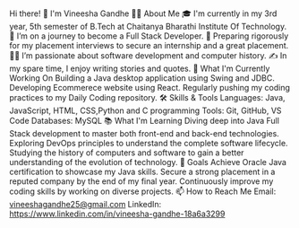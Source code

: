 Hi there! 👋 I'm Vineesha Gandhe
🧑‍💻 About Me
🎓 I'm currently in my 3rd year, 5th semester of B.Tech at Chaitanya Bharathi Institute Of Technology.
🌱 I’m on a journey to become a  Full Stack Developer.
🚀 Preparing rigorously for my placement interviews to secure an internship and a great placement.
👨‍💻 I’m passionate about software development and computer history.
✍️ In my spare time, I enjoy writing stories and quotes.
🔭 What I'm Currently Working On
Building a Java desktop application using Swing and JDBC.
Developing Ecommerece website using React.
Regularly pushing my coding practices to my Daily Coding repository.
🛠️ Skills & Tools
Languages: Java, JavaScript, HTML, CSS,Python and C programming
Tools: Git, GitHub, VS Code
Databases: MySQL
📚 What I'm Learning
Diving deep into Java Full Stack development to master both front-end and back-end technologies.
Exploring DevOps principles to understand the complete software lifecycle.
Studying the history of computers and software to gain a better understanding of the evolution of technology.
🎯 Goals
Achieve Oracle Java certification to showcase my Java skills.
Secure a strong placement in a reputed company by the end of my final year.
Continuously improve my coding skills by working on diverse projects.
📫 How to Reach Me
Email: vineeshagandhe25@gmail.com
LinkedIn: https://www.linkedin.com/in/vineesha-gandhe-18a6a3299
